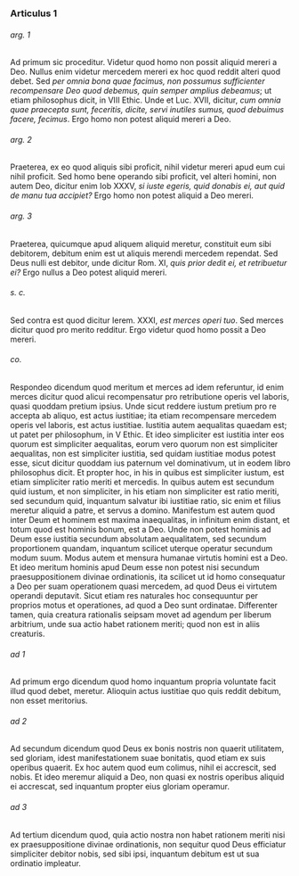 ### Articulus 1

###### arg. 1
Ad primum sic proceditur. Videtur quod homo non possit aliquid mereri a Deo. Nullus enim videtur mercedem mereri ex hoc quod reddit alteri quod debet. Sed *per omnia bona quae facimus, non possumus sufficienter recompensare Deo quod debemus, quin semper amplius debeamus*; ut etiam philosophus dicit, in VIII Ethic. Unde et Luc. XVII, dicitur, *cum omnia quae praecepta sunt, feceritis, dicite, servi inutiles sumus, quod debuimus facere, fecimus*. Ergo homo non potest aliquid mereri a Deo.

###### arg. 2
Praeterea, ex eo quod aliquis sibi proficit, nihil videtur mereri apud eum cui nihil proficit. Sed homo bene operando sibi proficit, vel alteri homini, non autem Deo, dicitur enim Iob XXXV, *si iuste egeris, quid donabis ei, aut quid de manu tua accipiet?* Ergo homo non potest aliquid a Deo mereri.

###### arg. 3
Praeterea, quicumque apud aliquem aliquid meretur, constituit eum sibi debitorem, debitum enim est ut aliquis merendi mercedem rependat. Sed Deus nulli est debitor, unde dicitur Rom. XI, *quis prior dedit ei, et retribuetur ei?* Ergo nullus a Deo potest aliquid mereri.

###### s. c.
Sed contra est quod dicitur Ierem. XXXI, *est merces operi tuo*. Sed merces dicitur quod pro merito redditur. Ergo videtur quod homo possit a Deo mereri.

###### co.
Respondeo dicendum quod meritum et merces ad idem referuntur, id enim merces dicitur quod alicui recompensatur pro retributione operis vel laboris, quasi quoddam pretium ipsius. Unde sicut reddere iustum pretium pro re accepta ab aliquo, est actus iustitiae; ita etiam recompensare mercedem operis vel laboris, est actus iustitiae. Iustitia autem aequalitas quaedam est; ut patet per philosophum, in V Ethic. Et ideo simpliciter est iustitia inter eos quorum est simpliciter aequalitas, eorum vero quorum non est simpliciter aequalitas, non est simpliciter iustitia, sed quidam iustitiae modus potest esse, sicut dicitur quoddam ius paternum vel dominativum, ut in eodem libro philosophus dicit. Et propter hoc, in his in quibus est simpliciter iustum, est etiam simpliciter ratio meriti et mercedis. In quibus autem est secundum quid iustum, et non simpliciter, in his etiam non simpliciter est ratio meriti, sed secundum quid, inquantum salvatur ibi iustitiae ratio, sic enim et filius meretur aliquid a patre, et servus a domino. Manifestum est autem quod inter Deum et hominem est maxima inaequalitas, in infinitum enim distant, et totum quod est hominis bonum, est a Deo. Unde non potest hominis ad Deum esse iustitia secundum absolutam aequalitatem, sed secundum proportionem quandam, inquantum scilicet uterque operatur secundum modum suum. Modus autem et mensura humanae virtutis homini est a Deo. Et ideo meritum hominis apud Deum esse non potest nisi secundum praesuppositionem divinae ordinationis, ita scilicet ut id homo consequatur a Deo per suam operationem quasi mercedem, ad quod Deus ei virtutem operandi deputavit. Sicut etiam res naturales hoc consequuntur per proprios motus et operationes, ad quod a Deo sunt ordinatae. Differenter tamen, quia creatura rationalis seipsam movet ad agendum per liberum arbitrium, unde sua actio habet rationem meriti; quod non est in aliis creaturis.

###### ad 1
Ad primum ergo dicendum quod homo inquantum propria voluntate facit illud quod debet, meretur. Alioquin actus iustitiae quo quis reddit debitum, non esset meritorius.

###### ad 2
Ad secundum dicendum quod Deus ex bonis nostris non quaerit utilitatem, sed gloriam, idest manifestationem suae bonitatis, quod etiam ex suis operibus quaerit. Ex hoc autem quod eum colimus, nihil ei accrescit, sed nobis. Et ideo meremur aliquid a Deo, non quasi ex nostris operibus aliquid ei accrescat, sed inquantum propter eius gloriam operamur.

###### ad 3
Ad tertium dicendum quod, quia actio nostra non habet rationem meriti nisi ex praesuppositione divinae ordinationis, non sequitur quod Deus efficiatur simpliciter debitor nobis, sed sibi ipsi, inquantum debitum est ut sua ordinatio impleatur.

